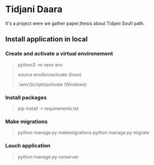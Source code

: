 # Tidjani Daara 
It's a project were we gather paper,thesis about Tidjani Soufi path. 

## Install application in local
### Create and activate a virtual environement
> python3 -m venv env
> 
> source env/bin/activate (linux)
> 
> .\env\Scripts\activate (Windows)

### Install packages
> pip install -r requirements.txt

### Make migrations
> python manage.py makemigrations
> python manage.py migrate
### Lauch application
> python manage.py runserver
